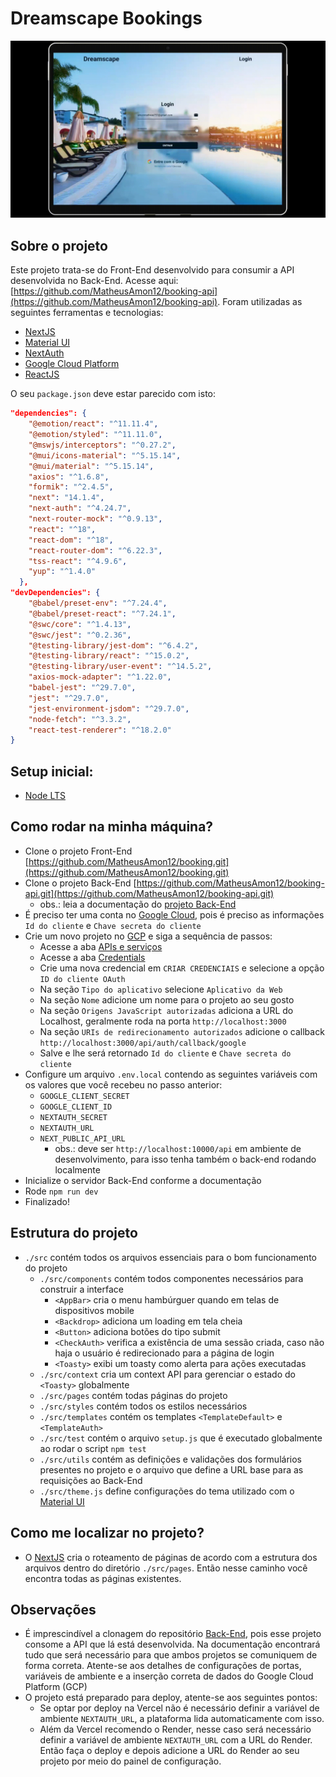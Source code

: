 # Dreamscape Bookings

![Dreamscape](/public/dreamscape-preview.gif)

## Sobre o projeto

Este projeto trata-se do Front-End desenvolvido para consumir a API desenvolvida no Back-End. Acesse aqui: [https://github.com/MatheusAmon12/booking-api](https://github.com/MatheusAmon12/booking-api). Foram utilizadas as seguintes ferramentas e tecnologias:
-   [NextJS](https://nextjs.org)
-   [Material UI](https://mui.com/material-ui/)
-   [NextAuth](https://next-auth.js.org)
-   [Google Cloud Platform](https://cloud.google.com/?hl=pt-BR)
-   [ReactJS](https://react.dev)
    
O seu `package.json` deve estar parecido com isto:
```json
"dependencies": {
    "@emotion/react": "^11.11.4",
    "@emotion/styled": "^11.11.0",
    "@mswjs/interceptors": "^0.27.2",
    "@mui/icons-material": "^5.15.14",
    "@mui/material": "^5.15.14",
    "axios": "^1.6.8",
    "formik": "^2.4.5",
    "next": "14.1.4",
    "next-auth": "^4.24.7",
    "next-router-mock": "^0.9.13",
    "react": "^18",
    "react-dom": "^18",
    "react-router-dom": "^6.22.3",
    "tss-react": "^4.9.6",
    "yup": "^1.4.0"
  },
"devDependencies": {
    "@babel/preset-env": "^7.24.4",
    "@babel/preset-react": "^7.24.1",
    "@swc/core": "^1.4.13",
    "@swc/jest": "^0.2.36",
    "@testing-library/jest-dom": "^6.4.2",
    "@testing-library/react": "^15.0.2",
    "@testing-library/user-event": "^14.5.2",
    "axios-mock-adapter": "^1.22.0",
    "babel-jest": "^29.7.0",
    "jest": "^29.7.0",
    "jest-environment-jsdom": "^29.7.0",
    "node-fetch": "^3.3.2",
    "react-test-renderer": "^18.2.0"
}
```


## Setup inicial:

- [Node LTS](https://nodejs.org/en)

## Como rodar na minha máquina?

- Clone o projeto Front-End [https://github.com/MatheusAmon12/booking.git](https://github.com/MatheusAmon12/booking.git)
- Clone o projeto Back-End [https://github.com/MatheusAmon12/booking-api.git](https://github.com/MatheusAmon12/booking-api.git)
    - obs.: leia a documentação do [projeto Back-End](https://github.com/MatheusAmon12/booking-api/blob/master/README.md)
- É preciso ter uma conta no [Google Cloud](https://cloud.google.com/?hl=pt-BR), pois é preciso as informações `Id do cliente` e `Chave secreta do cliente`
- Crie um novo projeto no [GCP](console.cloud.google.com/) e siga a sequência de passos:
    - Acesse a aba [APIs e serviços](https://console.cloud.google.com/apis/dashboard)
    - Acesse a aba [Credentials](https://console.cloud.google.com/apis/credentials)
    - Crie uma nova credencial em `CRIAR CREDENCIAIS` e selecione a opção `ID do cliente OAuth`
    - Na seção `Tipo do aplicativo` selecione `Aplicativo da Web`
    - Na seção `Nome` adicione um nome para o projeto ao seu gosto
    - Na seção `Origens JavaScript autorizadas` adiciona a URL do Localhost, geralmente roda na porta `http://localhost:3000`
    - Na seção `URIs de redirecionamento autorizados` adicione o callback `http://localhost:3000/api/auth/callback/google`
    - Salve e lhe será retornado `Id do cliente` e `Chave secreta do cliente`
- Configure um arquivo `.env.local` contendo as seguintes variáveis com os valores que você recebeu no passo anterior:
    -   `GOOGLE_CLIENT_SECRET`
    -   `GOOGLE_CLIENT_ID`
    -   `NEXTAUTH_SECRET`
    -   `NEXTAUTH_URL`
    -   `NEXT_PUBLIC_API_URL`
        - obs.: deve ser `http://localhost:10000/api` em ambiente de desenvolvimento, para isso tenha também o back-end rodando localmente
- Inicialize o servidor Back-End conforme a documentação
- Rode `npm run dev`
- Finalizado!

## Estrutura do projeto

- `./src` contém todos os arquivos essenciais para o bom funcionamento do projeto
    - `./src/components` contém todos componentes necessários para construir a interface
        - `<AppBar>` cria o menu hambúrguer quando em telas de dispositivos mobile
        - `<Backdrop>` adiciona um loading em tela cheia
        - `<Button>` adiciona botões do tipo submit
        - `<CheckAuth>` verifica a existência de uma sessão criada, caso não haja o usuário é redirecionado para a página de login
        - `<Toasty>` exibi um toasty como alerta para ações executadas
    - `./src/context` cria um context API para gerenciar o estado do `<Toasty>` globalmente
    - `./src/pages` contém todas páginas do projeto
    - `./src/styles` contém todos os estilos necessários
    - `./src/templates` contém os templates `<TemplateDefault>` e `<TemplateAuth>`
    - `./src/test` contém o arquivo `setup.js` que é executado globalmente ao rodar o script `npm test`
    - `./src/utils` contém as definições e validações dos formulários presentes no projeto e o arquivo que define a URL base para as requisições ao Back-End
    - `./src/theme.js` define configurações do tema utilizado com o [Material UI](https://mui.com/material-ui/)

## Como me localizar no projeto?

- O [NextJS](https://nextjs.org) cria o roteamento de páginas de acordo com a estrutura dos arquivos dentro do diretório `./src/pages`. Então nesse caminho você encontra todas as páginas existentes.

## Observações

- É imprescindível a clonagem do repositório [Back-End](https://github.com/MatheusAmon12/booking-api/), pois esse projeto consome a API que lá está desenvolvida. Na documentação encontrará tudo que será necessário para que ambos projetos se comuniquem de forma correta. Atente-se aos detalhes de configurações de portas, variáveis de ambiente e a inserção correta de dados do Google Cloud Platform (GCP)
- O projeto está preparado para deploy, atente-se aos seguintes pontos:
    - Se optar por deploy na Vercel não é necessário definir a variável de ambiente `NEXTAUTH_URL`, a plataforma lida automaticamente com isso.
    - Além da Vercel recomendo o Render, nesse caso será necessário definir a variável de ambiente `NEXTAUTH_URL` com a URL do Render. Então faça o deploy e depois adicione a URL do Render ao seu projeto por meio do painel de configuração.